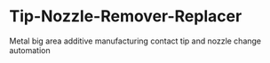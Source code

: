 # Tip-Nozzle-Remover-Replacer
Metal big area additive manufacturing contact tip and nozzle change automation
